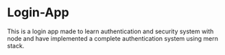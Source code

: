 # Login-App
This is a login app made to  learn authentication and security system with node and have implemented a complete authentication system using mern stack.
